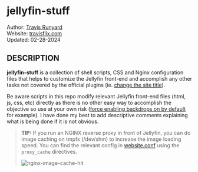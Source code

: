 # jellyfin-stuff

Author: [Travis Runyard](mailto:travisrunyard@gmail.com)<br>
Website: [travisflix.com](https://travisflix.com)<br>
Updated: 02-28-2024


## DESCRIPTION

**jellyfin-stuff** is a collection of shell scripts, CSS and Nginx configuration files that helps to customize the Jellyfin front-end and accomplish any other tasks not covered by the official plugins (ie. [change the site title](https://github.com/visualblind/jellyfin-stuff/blob/master/shell-scripts/jellyfin-set-title.sh)).


Be aware scripts in this repo modify relevant Jellyfin front-end files (html, js, css, etc) directly as there is no other easy way to accomplish the objective so use at your own risk ([force enabling backdrops on by default](https://github.com/visualblind/jellyfin-stuff/blob/master/shell-scripts/jellyfin-backdrops-enable.sh) for example). I have done my best to add descriptive comments explaining what is being done if it is not obvious.


> **TIP:** If you run an NGINX reverse proxy in front of Jellyfin, you can do image caching on tmpfs (/dev/shm) to increase the image loading speed. You can find the relevant config in [website.conf](https://github.com/visualblind/jellyfin-stuff/blob/master/nginx/website.conf) using the `proxy_cache` directives.<p>![nginx-image-cache-hit](https://i.ibb.co/R2HwVMW/nginx-image-cache-hit.png)</p>

